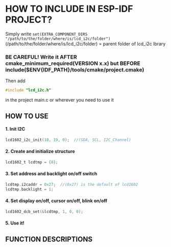 # HOW TO INCLUDE IN ESP-IDF PROJECT?

Simply write `set(EXTRA_COMPONENT_DIRS "/path/to/the/folder/where/is/lcd_i2c/folder")` (/path/to/the/folder/where/is/lcd_i2c/folder) = parent folder of lcd_i2c lbrary

### BE CAREFUL! Write it AFTER cmake_minimum_required(VERSION x.x) but BEFORE include($ENV{IDF_PATH}/tools/cmake/project.cmake)

Then add
```c
#include "lcd_i2c.h"
```
in the project main.c or wherever you need to use it

## HOW TO USE
#### 1. Init I2C
```c
lcd1602_i2c_init(18, 19, 0);  //(SDA, SCL, I2C_Channel)
```
#### 2. Create and initialize structure
```c
lcd1602_t lcdtmp = {0};
```
#### 3. Set address and backlight on/off switch
```c
lcdtmp.i2caddr = 0x27;  //(0x27) is the default of lcd1602
lcdtmp.backlight = 1;
```
#### 4. Set display on/off, cursor on/off, blink on/off
```c
lcd1602_dcb_set(&lcdtmp, 1, 0, 0);
```
#### 5. Use it!

## FUNCTION DESCRIPTIONS
